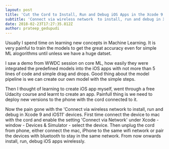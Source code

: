 ```yaml
---
layout: post
title: 'Cut the Cord to Install, Run and Debug iOS Apps in the Xcode 9 x'
subtitle: 'Connect via wireless network  to install, run and debug in Xcode 9 and iOS11 '
date: 2018-02-23T17:27:35.812Z
author: prateep_gedupudi
---
```

Usually I spend time on learning new concepts in Machine Learning. It is very painful to train the models to get the great accuracy even for simple ML alogorithms until unless we have a huge datset. 

I saw a demo from WWDC session on core ML, how easily they were integrated the predefined models into the iOS apps with not more than 5 lines of code and simple drag and drops. Good thing about the model pipeline is we can create our own model with the simple steps. 

Then I thought of learning to create iOS app myself, went through a free Udacity course and learnt to create an app. Painfull thing is we need to deploy  new versions to the phone with the cord connected to it. 

Now the pain gone with the 'Connect via wireless network  to install, run and debug in Xcode 9 and iOS11' devices. First time connect the device to mac with the cord and enable the setting 'Connect via Network' under Xcode - window - Devices & Simulator - select the device. Then unplug the cord from phone, either connect the mac, iPhone to the same wifi network or pair the devices with bluetooth to stay in the same network. From now onwards install, run, debug iOS apps wirelessly.
